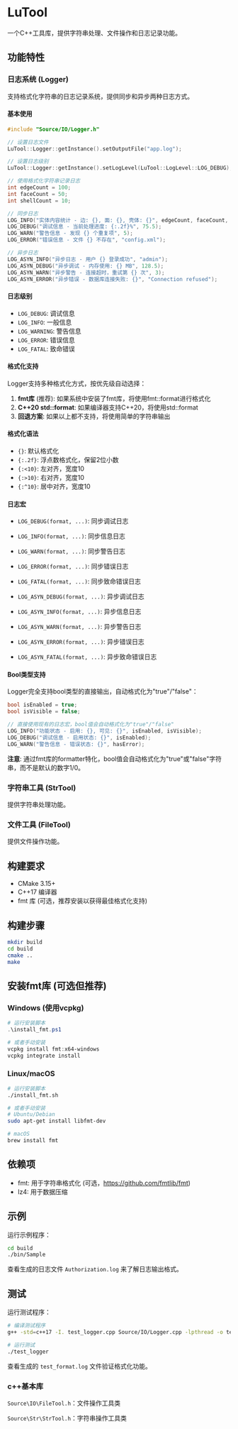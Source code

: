 # LuTool

一个C++工具库，提供字符串处理、文件操作和日志记录功能。

## 功能特性

### 日志系统 (Logger)
支持格式化字符串的日志记录系统，提供同步和异步两种日志方式。

#### 基本使用

```cpp
#include "Source/IO/Logger.h"

// 设置日志文件
LuTool::Logger::getInstance().setOutputFile("app.log");

// 设置日志级别
LuTool::Logger::getInstance().setLogLevel(LuTool::LogLevel::LOG_DEBUG);

// 使用格式化字符串记录日志
int edgeCount = 100;
int faceCount = 50;
int shellCount = 10;

// 同步日志
LOG_INFO("实体内容统计 - 边: {}, 面: {}, 壳体: {}", edgeCount, faceCount, shellCount);
LOG_DEBUG("调试信息 - 当前处理进度: {:.2f}%", 75.5);
LOG_WARN("警告信息 - 发现 {} 个重复项", 5);
LOG_ERROR("错误信息 - 文件 {} 不存在", "config.xml");

// 异步日志
LOG_ASYN_INFO("异步日志 - 用户 {} 登录成功", "admin");
LOG_ASYN_DEBUG("异步调试 - 内存使用: {} MB", 128.5);
LOG_ASYN_WARN("异步警告 - 连接超时，重试第 {} 次", 3);
LOG_ASYN_ERROR("异步错误 - 数据库连接失败: {}", "Connection refused");
```

#### 日志级别
- `LOG_DEBUG`: 调试信息
- `LOG_INFO`: 一般信息
- `LOG_WARNING`: 警告信息
- `LOG_ERROR`: 错误信息
- `LOG_FATAL`: 致命错误

#### 格式化支持
Logger支持多种格式化方式，按优先级自动选择：

1. **fmt库** (推荐): 如果系统中安装了fmt库，将使用fmt::format进行格式化
2. **C++20 std::format**: 如果编译器支持C++20，将使用std::format
3. **回退方案**: 如果以上都不支持，将使用简单的字符串输出

#### 格式化语法
- `{}`: 默认格式化
- `{:.2f}`: 浮点数格式化，保留2位小数
- `{:<10}`: 左对齐，宽度10
- `{:>10}`: 右对齐，宽度10
- `{:^10}`: 居中对齐，宽度10

#### 日志宏
- `LOG_DEBUG(format, ...)`: 同步调试日志
- `LOG_INFO(format, ...)`: 同步信息日志
- `LOG_WARN(format, ...)`: 同步警告日志
- `LOG_ERROR(format, ...)`: 同步错误日志
- `LOG_FATAL(format, ...)`: 同步致命错误日志

- `LOG_ASYN_DEBUG(format, ...)`: 异步调试日志
- `LOG_ASYN_INFO(format, ...)`: 异步信息日志
- `LOG_ASYN_WARN(format, ...)`: 异步警告日志
- `LOG_ASYN_ERROR(format, ...)`: 异步错误日志
- `LOG_ASYN_FATAL(format, ...)`: 异步致命错误日志

#### Bool类型支持
Logger完全支持bool类型的直接输出，自动格式化为"true"/"false"：

```cpp
bool isEnabled = true;
bool isVisible = false;

// 直接使用现有的日志宏，bool值会自动格式化为"true"/"false"
LOG_INFO("功能状态 - 启用: {}, 可见: {}", isEnabled, isVisible);
LOG_DEBUG("调试信息 - 启用状态: {}", isEnabled);
LOG_WARN("警告信息 - 错误状态: {}", hasError);
```

**注意**: 通过fmt库的formatter特化，bool值会自动格式化为"true"或"false"字符串，而不是默认的数字1/0。

### 字符串工具 (StrTool)
提供字符串处理功能。

### 文件工具 (FileTool)
提供文件操作功能。

## 构建要求

- CMake 3.15+
- C++17 编译器
- fmt 库 (可选，推荐安装以获得最佳格式化支持)

## 构建步骤

```bash
mkdir build
cd build
cmake ..
make
```

## 安装fmt库 (可选但推荐)

### Windows (使用vcpkg)
```powershell
# 运行安装脚本
.\install_fmt.ps1

# 或者手动安装
vcpkg install fmt:x64-windows
vcpkg integrate install
```

### Linux/macOS
```bash
# 运行安装脚本
./install_fmt.sh

# 或者手动安装
# Ubuntu/Debian
sudo apt-get install libfmt-dev

# macOS
brew install fmt
```

## 依赖项

- fmt: 用于字符串格式化 (可选，https://github.com/fmtlib/fmt)
- lz4: 用于数据压缩

## 示例

运行示例程序：
```bash
cd build
./bin/Sample
```

查看生成的日志文件 `Authorization.log` 来了解日志输出格式。

## 测试

运行测试程序：
```bash
# 编译测试程序
g++ -std=c++17 -I. test_logger.cpp Source/IO/Logger.cpp -lpthread -o test_logger

# 运行测试
./test_logger
```

查看生成的 `test_format.log` 文件验证格式化功能。

### c++基本库

`Source\IO\FileTool.h`：文件操作工具类

`Source\Str\StrTool.h`：字符串操作工具类

